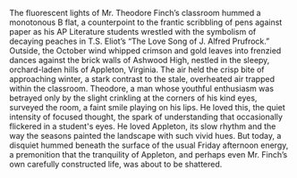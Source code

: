 The fluorescent lights of Mr. Theodore Finch’s classroom hummed a monotonous B flat, a counterpoint to the frantic scribbling of pens against paper as his AP Literature students wrestled with the symbolism of decaying peaches in T.S. Eliot’s “The Love Song of J. Alfred Prufrock.” Outside, the October wind whipped crimson and gold leaves into frenzied dances against the brick walls of Ashwood High, nestled in the sleepy, orchard-laden hills of Appleton, Virginia.  The air held the crisp bite of approaching winter, a stark contrast to the stale, overheated air trapped within the classroom. Theodore, a man whose youthful enthusiasm was betrayed only by the slight crinkling at the corners of his kind eyes, surveyed the room, a faint smile playing on his lips. He loved this, the quiet intensity of focused thought, the spark of understanding that occasionally flickered in a student's eyes. He loved Appleton, its slow rhythm and the way the seasons painted the landscape with such vivid hues.  But today, a disquiet hummed beneath the surface of the usual Friday afternoon energy, a premonition that the tranquility of Appleton, and perhaps even Mr. Finch’s own carefully constructed life, was about to be shattered.
